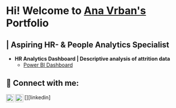 <h1>Hi! Welcome to 
          <a href = "https://www.linkedin.com/in/ana-vrban-005390144/"> Ana Vrban's</a> 
          Portfolio</h1><h2>|  Aspiring HR- & People Analytics Specialist</h3>  

- <b>HR Analytics Dashboard | Descriptive analysis of attrition data</b>
  - [Power BI Dashboard](https://github.com/AnaVrban/Portfolio)
  
<h2> 🤳 Connect with me:</h2>



[<img align="left" alt="AnaVrban | LinkedIn" width="22px" src="https://cdn.jsdelivr.net/npm/simple-icons@v3/icons/linkedin.svg" />][linkedin]
[<img align="left" alt="AnaVrban | Instagram" width="22px" src="https://cdn.jsdelivr.net/npm/simple-icons@v3/icons/instagram.svg" />][Email]

[twitter]: https://www.linkedin.com/in/ana-vrban-005390144
[Email]: AnaWrban19@gmail.com

<!--
**joshmadakor1/joshmadakor1** is a ✨ _special_ ✨ repository because its `README.md` (this file) appears on your GitHub profile.

Here are some ideas to get you started:

- 🔭 I’m currently working on ...
- 🌱 I’m currently learning ...
- 👯 I’m looking to collaborate on ...
- 🤔 I’m looking for help with ...
- 💬 Ask me about ...
- 📫 How to reach me: ...
- 😄 Pronouns: ...
- ⚡ Fun fact: ...
-->
